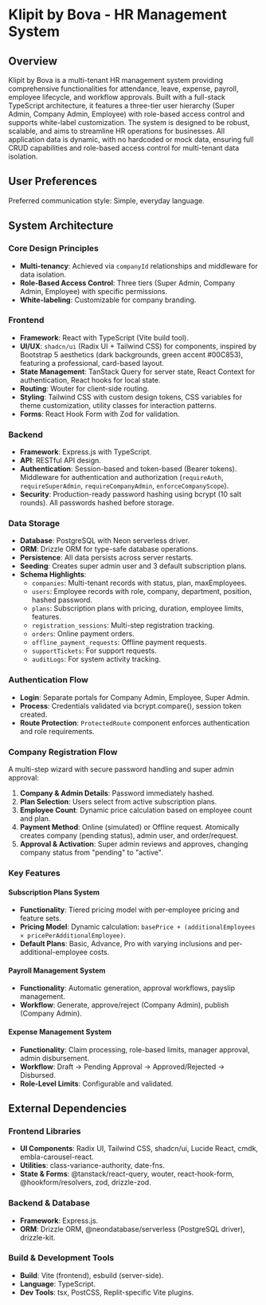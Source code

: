 # Klipit by Bova - HR Management System

## Overview
Klipit by Bova is a multi-tenant HR management system providing comprehensive functionalities for attendance, leave, expense, payroll, employee lifecycle, and workflow approvals. Built with a full-stack TypeScript architecture, it features a three-tier user hierarchy (Super Admin, Company Admin, Employee) with role-based access control and supports white-label customization. The system is designed to be robust, scalable, and aims to streamline HR operations for businesses. All application data is dynamic, with no hardcoded or mock data, ensuring full CRUD capabilities and role-based access control for multi-tenant data isolation.

## User Preferences
Preferred communication style: Simple, everyday language.

## System Architecture

### Core Design Principles
-   **Multi-tenancy**: Achieved via `companyId` relationships and middleware for data isolation.
-   **Role-Based Access Control**: Three tiers (Super Admin, Company Admin, Employee) with specific permissions.
-   **White-labeling**: Customizable for company branding.

### Frontend
-   **Framework**: React with TypeScript (Vite build tool).
-   **UI/UX**: `shadcn/ui` (Radix UI + Tailwind CSS) for components, inspired by Bootstrap 5 aesthetics (dark backgrounds, green accent #00C853), featuring a professional, card-based layout.
-   **State Management**: TanStack Query for server state, React Context for authentication, React hooks for local state.
-   **Routing**: Wouter for client-side routing.
-   **Styling**: Tailwind CSS with custom design tokens, CSS variables for theme customization, utility classes for interaction patterns.
-   **Forms**: React Hook Form with Zod for validation.

### Backend
-   **Framework**: Express.js with TypeScript.
-   **API**: RESTful API design.
-   **Authentication**: Session-based and token-based (Bearer tokens). Middleware for authentication and authorization (`requireAuth`, `requireSuperAdmin`, `requireCompanyAdmin`, `enforceCompanyScope`).
-   **Security**: Production-ready password hashing using bcrypt (10 salt rounds). All passwords hashed before storage.

### Data Storage
-   **Database**: PostgreSQL with Neon serverless driver.
-   **ORM**: Drizzle ORM for type-safe database operations.
-   **Persistence**: All data persists across server restarts.
-   **Seeding**: Creates super admin user and 3 default subscription plans.
-   **Schema Highlights**:
    -   `companies`: Multi-tenant records with status, plan, maxEmployees.
    -   `users`: Employee records with role, company, department, position, hashed password.
    -   `plans`: Subscription plans with pricing, duration, employee limits, features.
    -   `registration_sessions`: Multi-step registration tracking.
    -   `orders`: Online payment orders.
    -   `offline_payment_requests`: Offline payment requests.
    -   `supportTickets`: For support requests.
    -   `auditLogs`: For system activity tracking.

### Authentication Flow
-   **Login**: Separate portals for Company Admin, Employee, Super Admin.
-   **Process**: Credentials validated via bcrypt.compare(), session token created.
-   **Route Protection**: `ProtectedRoute` component enforces authentication and role requirements.

### Company Registration Flow
A multi-step wizard with secure password handling and super admin approval:
1.  **Company & Admin Details**: Password immediately hashed.
2.  **Plan Selection**: Users select from active subscription plans.
3.  **Employee Count**: Dynamic price calculation based on employee count and plan.
4.  **Payment Method**: Online (simulated) or Offline request. Atomically creates company (pending status), admin user, and order/request.
5.  **Approval & Activation**: Super admin reviews and approves, changing company status from "pending" to "active".

### Key Features

#### Subscription Plans System
-   **Functionality**: Tiered pricing model with per-employee pricing and feature sets.
-   **Pricing Model**: Dynamic calculation: `basePrice + (additionalEmployees × pricePerAdditionalEmployee)`.
-   **Default Plans**: Basic, Advance, Pro with varying inclusions and per-additional-employee costs.

#### Payroll Management System
-   **Functionality**: Automatic generation, approval workflows, payslip management.
-   **Workflow**: Generate, approve/reject (Company Admin), publish (Company Admin).

#### Expense Management System
-   **Functionality**: Claim processing, role-based limits, manager approval, admin disbursement.
-   **Workflow**: Draft -> Pending Approval -> Approved/Rejected -> Disbursed.
-   **Role-Level Limits**: Configurable and validated.

## External Dependencies

### Frontend Libraries
-   **UI Components**: Radix UI, Tailwind CSS, shadcn/ui, Lucide React, cmdk, embla-carousel-react.
-   **Utilities**: class-variance-authority, date-fns.
-   **State & Forms**: @tanstack/react-query, wouter, react-hook-form, @hookform/resolvers, zod, drizzle-zod.

### Backend & Database
-   **Framework**: Express.js.
-   **ORM**: Drizzle ORM, @neondatabase/serverless (PostgreSQL driver), drizzle-kit.

### Build & Development Tools
-   **Build**: Vite (frontend), esbuild (server-side).
-   **Language**: TypeScript.
-   **Dev Tools**: tsx, PostCSS, Replit-specific Vite plugins.